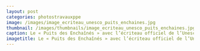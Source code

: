 ```yaml
---
layout: post
categories: photostravauxppe
image: /images/image_ecriteau_unesco_puits_enchaines.jpg
thumbnail: /images/thumbnails/image_ecriteau_unesco_puits_enchaines.jpg
caption: Le « Puits des Enchaînés » avec l’écriteau officiel de l’Unesco.
imagetitle: Le « Puits des Enchaînés » avec l’écriteau officiel de l’Unesco.
---
```


